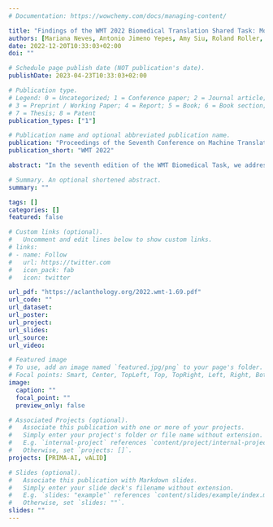 ```yaml
---
# Documentation: https://wowchemy.com/docs/managing-content/

title: "Findings of the WMT 2022 Biomedical Translation Shared Task: Monolingual Clinical Case Reports"
authors: [Mariana Neves, Antonio Jimeno Yepes, Amy Siu, Roland Roller, Philippe Thomas, Maika Vicente Navarro, Lana Yeganova, Dina Wiemann, Giorgio Maria Di Nunzio, Federica Vezzani, Christel Gerardin, Rachel Bawden, Darryl Johan Estrada, Salvador Lima-lopez, Eulalia Farre-maduel, Martin Krallinger, Cristian Grozea, Aurelie Neveol]
date: 2022-12-20T10:33:03+02:00
doi: ""

# Schedule page publish date (NOT publication's date).
publishDate: 2023-04-23T10:33:03+02:00

# Publication type.
# Legend: 0 = Uncategorized; 1 = Conference paper; 2 = Journal article;
# 3 = Preprint / Working Paper; 4 = Report; 5 = Book; 6 = Book section;
# 7 = Thesis; 8 = Patent
publication_types: ["1"]

# Publication name and optional abbreviated publication name.
publication: "Proceedings of the Seventh Conference on Machine Translation (WMT)"
publication_short: "WMT 2022"

abstract: "In the seventh edition of the WMT Biomedical Task, we addressed a total of seven languagepairs, namely English/German, English/French, English/Spanish, English/Portuguese, English/Chinese, English/Russian, English/Italian. This year{'}s test sets covered three types of biomedical text genre. In addition to scientific abstracts and terminology items used in previous editions, we released test sets of clinical cases. The evaluation of clinical cases translations were given special attention by involving clinicians in the preparation of reference translations and manual evaluation. For the main MEDLINE test sets, we received a total of 609 submissions from 37 teams. For the ClinSpEn sub-task, we had the participation of five teams."

# Summary. An optional shortened abstract.
summary: ""

tags: []
categories: []
featured: false

# Custom links (optional).
#   Uncomment and edit lines below to show custom links.
# links:
# - name: Follow
#   url: https://twitter.com
#   icon_pack: fab
#   icon: twitter

url_pdf: "https://aclanthology.org/2022.wmt-1.69.pdf"
url_code: ""
url_dataset:
url_poster:
url_project:
url_slides:
url_source:
url_video:

# Featured image
# To use, add an image named `featured.jpg/png` to your page's folder. 
# Focal points: Smart, Center, TopLeft, Top, TopRight, Left, Right, BottomLeft, Bottom, BottomRight.
image:
  caption: ""
  focal_point: ""
  preview_only: false

# Associated Projects (optional).
#   Associate this publication with one or more of your projects.
#   Simply enter your project's folder or file name without extension.
#   E.g. `internal-project` references `content/project/internal-project/index.md`.
#   Otherwise, set `projects: []`.
projects: [PRIMA-AI, vALID]

# Slides (optional).
#   Associate this publication with Markdown slides.
#   Simply enter your slide deck's filename without extension.
#   E.g. `slides: "example"` references `content/slides/example/index.md`.
#   Otherwise, set `slides: ""`.
slides: ""
---
```

